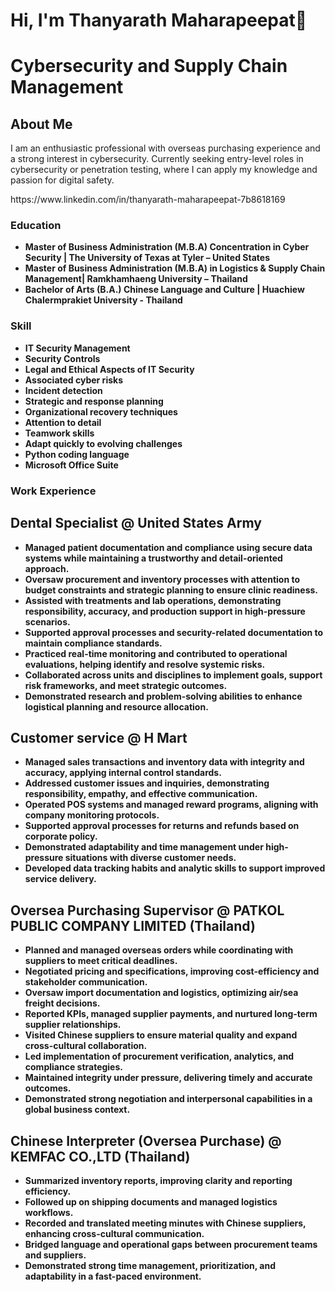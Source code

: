 # Hi, I'm Thanyarath Maharapeepat👋

# Cybersecurity and Supply Chain Management

  <h2>About Me</h2>
  <p>I am an enthusiastic professional with overseas purchasing experience and a strong interest in cybersecurity. Currently seeking entry-level roles in cybersecurity or penetration testing, where I can apply my knowledge and passion for digital safety.</p>
  <p>https://www.linkedin.com/in/thanyarath-maharapeepat-7b8618169<p>

### Education
- <b>Master of Business Administration (M.B.A) Concentration in Cyber Security | The University of Texas at Tyler – United States
- <b>Master of Business Administration (M.B.A) in Logistics & Supply Chain Management| Ramkhamhaeng University – Thailand
- <b>Bachelor of Arts (B.A.) Chinese Language and Culture | Huachiew Chalermprakiet University - Thailand

### Skill
- <b> IT Security Management		            
- <b> Security Controls		    
- <b> Legal and Ethical Aspects of IT Security
- <b> Associated cyber risks		            
- <b> Incident detection	  	
- <b> Strategic and response planning
- <b> Organizational recovery techniques	  
- <b> Attention to detail		  
- <b> Teamwork skills
- <b> Adapt quickly to evolving challenges  
- <b> Python coding language 	
- <b> Microsoft Office Suite

### Work Experience
## Dental Specialist @ United States Army 

- <b>Managed patient documentation and compliance using secure data systems while maintaining a trustworthy and detail-oriented approach.
- <b>Oversaw procurement and inventory processes with attention to budget constraints and strategic planning to ensure clinic readiness.
- <b>Assisted with treatments and lab operations, demonstrating responsibility, accuracy, and production support in high-pressure scenarios.
- <b>Supported approval processes and security-related documentation to maintain compliance standards.
- <b>Practiced real-time monitoring and contributed to operational evaluations, helping identify and resolve systemic risks.
- <b>Collaborated across units and disciplines to implement goals, support risk frameworks, and meet strategic outcomes.
- <b>Demonstrated research and problem-solving abilities to enhance logistical planning and resource allocation.

## Customer service @ H Mart

- <b>Managed sales transactions and inventory data with integrity and accuracy, applying internal control standards.
- <b>Addressed customer issues and inquiries, demonstrating responsibility, empathy, and effective communication.
- <b>Operated POS systems and managed reward programs, aligning with company monitoring protocols.
- <b>Supported approval processes for returns and refunds based on corporate policy.
- <b>Demonstrated adaptability and time management under high-pressure situations with diverse customer needs.
- <b>Developed data tracking habits and analytic skills to support improved service delivery.

## Oversea Purchasing Supervisor @ PATKOL PUBLIC COMPANY LIMITED (Thailand)

- <b>Planned and managed overseas orders while coordinating with suppliers to meet critical deadlines.
- <b>Negotiated pricing and specifications, improving cost-efficiency and stakeholder communication.
- <b>Oversaw import documentation and logistics, optimizing air/sea freight decisions.
- <b>Reported KPIs, managed supplier payments, and nurtured long-term supplier relationships.
- <b>Visited Chinese suppliers to ensure material quality and expand cross-cultural collaboration.
- <b>Led implementation of procurement verification, analytics, and compliance strategies.
- <b>Maintained integrity under pressure, delivering timely and accurate outcomes.
- <b>Demonstrated strong negotiation and interpersonal capabilities in a global business context.

## Chinese Interpreter (Oversea Purchase) @ KEMFAC CO.,LTD (Thailand)

- <b>Summarized inventory reports, improving clarity and reporting efficiency.
- <b>Followed up on shipping documents and managed logistics workflows.
- <b>Recorded and translated meeting minutes with Chinese suppliers, enhancing cross-cultural communication.
- <b>Bridged language and operational gaps between procurement teams and suppliers.
- <b>Demonstrated strong time management, prioritization, and adaptability in a fast-paced environment.

